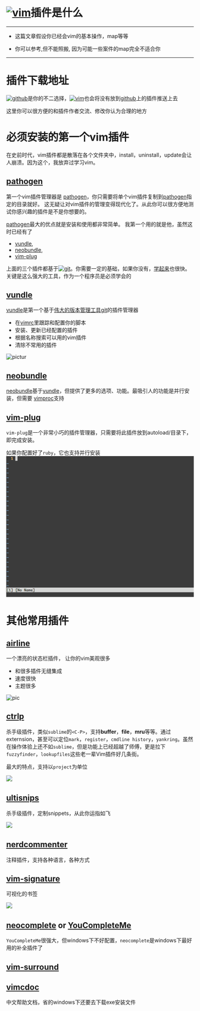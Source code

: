 # [![vim](http://img3.douban.com/icon/g11003-1.jpg)](http://www.vim.org/index.php)插件是什么

-------

- 这篇文章假设你已经会vim的基本操作，map等等

- 你可以参考,但不能照搬, 因为可能一些案件的map完全不适合你

-------

# 插件下载地址
[![github](http://t10.baidu.com/it/u=3001304778,4021565056&fm=96)](https://github.com)是你的不二选择，[![vim](http://img3.douban.com/icon/g11003-1.jpg)](http://www.vim.org/index.php)也会将没有放到[github][2]上的插件推送上去

这里你可以很方便的和插件作者交流、修改你认为合理的地方

# 必须安装的第一个vim插件
在史前时代，vim插件都是散落在各个文件夹中，install，uninstall，update会让人崩溃。因为这个，我放弃过学习vim。

## [pathogen][4]
第一个vim插件管理器是 [pathogen][4]，你只需要将单个vim插件复制到[pathogen][4]指定的目录就好。
这无疑让对vim插件的管理变得现代化了。从此你可以很方便地测试你感兴趣的插件是不是你想要的。

[pathogen][4]最大的优点就是安装和使用都非常简单。
我第一个用的就是他，虽然这时已经有了
- [vundle][5],
- [neobundle][6],
- [vim-plug][7]

上面的三个插件都基于[![git](http://git-scm.com/images/logo@2x.png)][8]。你需要一定的基础，如果你没有，[学起来][17]也很快。
关键是这么强大的工具，作为一个程序员是必须学会的

## [vundle][5]
[vundle][5]是第一个基于[伟大的版本管理工具git][17]的插件管理器
- 在[vimrc][1]里跟踪和配置你的脚本
- 安装、更新已经配置的插件
- 根据名称搜索可以用的vim插件
- 清除不常用的插件

![pictur](https://camo.githubusercontent.com/bc559468e6623d18947ced1ef353f68f6116e45a/687474703a2f2f692e696d6775722e636f6d2f527565683743632e706e67)

## [neobundle][6]
[neobundle][6]基于[vundle][5]，但提供了更多的选项、功能。最吸引人的功能是并行安装，但需要
[vimproc](https://github.com/Shougo/vimproc.vim)支持

## [vim-plug][7]
`vim-plug`是一个非常小巧的插件管理器，只需要将此插件放到autoload/目录下，即完成安装。

如果你配置好了`ruby`，它也支持并行安装
![picture](https://raw.githubusercontent.com/junegunn/i/master/vim-plug/installer.gif)

# 其他常用插件

## [airline][9]
一个漂亮的状态栏插件， 让你的vim美观很多

- 和很多插件无缝集成
- 速度很快
- 主题很多

![pic](https://github.com/bling/vim-airline/wiki/screenshots/demo.gif)

## [ctrlp][10]
杀手级插件，类似`sublime`的`<C-P>`，支持**buffer**，**file**，**mru**等等。通过externsion，甚至可以定位`mark`，`register`，`cmdline history`，`yankring`。虽然在操作体验上还不如`sublime`，但是功能上已经超越了师傅，更是拉下`fuzzyfinder`，`lookupfiles`这些老一辈Vim插件好几条街。

最大的特点，支持以`project`为单位

![](https://camo.githubusercontent.com/0a0b4c0d24a44d381cbad420ecb285abc2aaa4cb/687474703a2f2f692e696d6775722e636f6d2f7949796e722e706e67)

## [ultisnips][11]
杀手级插件，定制snippets，从此你运指如飞

![](https://camo.githubusercontent.com/296aecf30e1607233814196db6bd3f5f47e70c73/68747470733a2f2f7261772e6769746875622e636f6d2f5369725665722f756c7469736e6970732f6d61737465722f646f632f64656d6f2e676966)

## [nerdcommenter][12]
注释插件，支持各种语言，各种方式

## [vim-signature][13]
可视化的书签

![](https://github.com/kshenoy/vim-signature/raw/images/screens/vim-signature_marks_markers.png?raw=true)

## [neocomplete][14] or [YouCompleteMe][15]
`YouCompleteMe`很强大，但windows下不好配置，`neocomplete`是windows下最好用的补全插件了

## [vim-surround]()

## [vimcdoc][16]
中文帮助文档，省的windows下还要去下载exe安装文件

[1]: https://github.com/kdurant/vimrc
[2]: https://github.com
[3]: http://www.vim.org
[4]: https://github.com/tpope/vim-pathogen
[5]: https://github.com/gmarik/Vundle.vim
[6]: https://github.com/Shougo/neobundle.vim
[7]: https://github.com/junegunn/vim-plug
[8]: http://msysgit.github.io/
[9]: https://github.com/bling/vim-airline
[10]: https://github.com/kien/ctrlp.vim
[11]: https://github.com/SirVer/ultisnips
[12]: https://github.com/scrooloose/nerdcommenter
[13]: https://github.com/kshenoy/vim-signature
[14]: https://github.com/Shougo/neocomplete.vim
[15]: https://github.com/Valloric/YouCompleteMe
[16]: https://github.com/asins/vimcdoc
[17]: http://www.liaoxuefeng.com/wiki/0013739516305929606dd18361248578c67b8067c8c017b000
